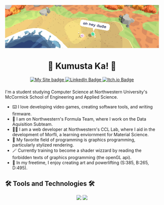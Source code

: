 <div id="Header & Badges" align="center">

  <img src="images/banner.jpg" alt="Banner: Says 'oh hey dude'">

  <h1>👋 Kumusta Ka! 👋</h1>

  <a href="https://evanbs.com">
    <img src="https://img.shields.io/badge/My_Site-blah?style=for-the-badge&logo=checkmarx&logoColor=white&color=243E36" alt="My Site badge"/>
  </a>
  
  <a href="https://www.linkedin.com/in/evan-bertis-sample-1987901bb/">
    <img src="https://img.shields.io/badge/LinkedIn-blue?style=for-the-badge&logo=linkedin&logoColor=white" alt="LinkedIn Badge"/>
  </a>
  
  <a href="https://evanmakesstuff.itch.io/">
    <img src="https://img.shields.io/badge/Itch.io-FA5C5C?style=for-the-badge&logo=itchdotio&logoColor=white" alt="Itch.io Badge"/>
  </a>

</div>

###

I'm a student studying Computer Science at Northwestern University's McCormick School of Engineering and Applied Science.
* ⌨️ I love developing video games, creating software tools, and writing firmware.
* 🚗 I am on Northwestern's Formula Team, where I work on the Data Aquisition Subteam.
* 👨‍🔬 I am a web developer at Northwestern's CCL Lab, where I aid in the development of Morfli, a learning enviornment for Material Science.
* 🔺 My favorite field of programming is graphics programming, particularly stylized rendering.
* 🪄 Currently training to become a shader wizzard by reading the forbidden texts of graphics programming (the openGL api).
* 🎨 In my freetime, I enjoy creating art and powerlifting (S:385, B:265, D:495).

## 🛠️ Tools and Technologies 🛠️

<div align="center">
    <img src="https://skillicons.dev/icons?i=cs,unity,c,cpp,cmake,arduino,matlab,python,blender,illustrator,photoshop&theme=dark"/>
    <img src="https://skillicons.dev/icons?i=html,css,js,latex,mysql,sqlite,django,htmx,aws,markdown,figma&theme=dark"/>
</div>

